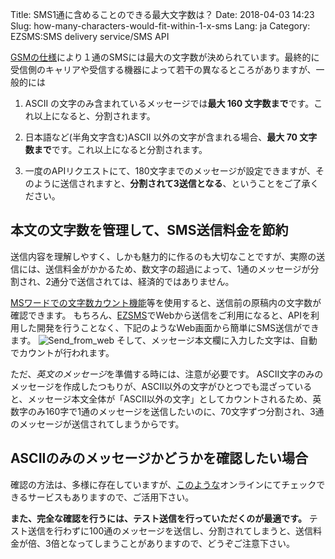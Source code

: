 Title: SMS1通に含めることのできる最大文字数は？
Date: 2018-04-03 14:23
Slug: how-many-characters-would-fit-within-1-x-sms
Lang: ja
Category: EZSMS:SMS delivery service/SMS API

[GSMの仕様](https://ja.wikipedia.org/wiki/%E3%82%B7%E3%83%A7%E3%83%BC%E3%83%88%E3%83%A1%E3%83%83%E3%82%BB%E3%83%BC%E3%82%B8%E3%82%B5%E3%83%BC%E3%83%93%E3%82%B9)により１通のSMSには最大の文字数が決められています。最終的に受信側のキャリアや受信する機器によって若干の異なるところがありますが、一般的には

1. ASCII の文字のみ含まれているメッセージでは**最大 160 文字数まで**です。これ以上になると、分割されます。

2. 日本語など(半角文字含む)ASCII 以外の文字が含まれる場合、**最大 70 文字数まで**です。これ以上になると分割されます。

3. 一度のAPIリクエストにて、180文字までのメッセージが設定できますが、そのように送信されますと、**分割されて3送信となる**、ということをご了承ください。

## 本文の文字数を管理して、SMS送信料金を節約
送信内容を理解しやすく、しかも魅力的に作るのも大切なことですが、実際の送信には、送信料金がかかるため、数文字の超過によって、1通のメッセージが分割され、2通分で送信されては、経済的ではありません。

[MSワードでの文字数カウント機能](https://support.office.com/ja-jp/article/word-for-mac-%E3%81%A7%E6%96%87%E5%AD%97%E6%95%B0-%E3%81%8A%E3%82%88%E3%81%B3%E9%96%A2%E9%80%A3%E3%81%99%E3%82%8B%E6%83%85%E5%A0%B1-%E3%82%92%E8%A1%A8%E7%A4%BA%E3%81%99%E3%82%8B-441b6035-17fc-46df-9f6d-9174bd5c3bf1)等を使用すると、送信前の原稿内の文字数が確認できます。
もちろん、[EZSMS](https://www.ezsms.biz/ja/)でWebから送信をご利用になると、APIを利用した開発を行うことなく、下記のようなWeb画面から簡単にSMS送信ができます。
![Send_from_web](images/Send_from_web.png)
そして、メッセージ本文欄に入力した文字は、自動でカウントが行われます。

ただ、*英文のメッセージ*を準備する時には、注意が必要です。
ASCII文字のみのメッセージを作成したつもりが、ASCII以外の文字がひとつでも混ざっていると、メッセージ本文全体が「ASCII以外の文字」としてカウントされるため、英数字のみ160字で1通のメッセージを送信したいのに、70文字ずつ分割され、3通のメッセージが送信されてしまうからです。

## ASCIIのみのメッセージかどうかを確認したい場合
確認の方法は、多様に存在していますが、[このような](https://pteo.paranoiaworks.mobi/diacriticsremover/)オンラインにてチェックできるサービスもありますので、ご活用下さい。

**また、完全な確認を行うには、テスト送信を行っていただくのが最適です。**
テスト送信を行わずに100通のメッセージを送信し、分割されてしまうと、送信料金が倍、3倍となってしまうことがありますので、どうぞご注意下さい。
